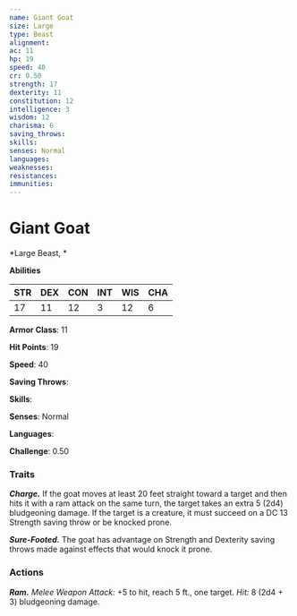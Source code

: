 ```yaml
---
name: Giant Goat
size: Large
type: Beast
alignment: 
ac: 11
hp: 19
speed: 40
cr: 0.50
strength: 17
dexterity: 11
constitution: 12
intelligence: 3
wisdom: 12
charisma: 6
saving_throws: 
skills: 
senses: Normal
languages: 
weaknesses:
resistances:
immunities:
---
```


# Giant Goat

*Large Beast, *

**Abilities**

| STR | DEX | CON | INT | WIS | CHA |
| --- | --- | --- | --- | --- | --- |
| 17 | 11 | 12 | 3 | 12 | 6 |

**Armor Class**: 11

**Hit Points**: 19

**Speed**: 40

**Saving Throws**: 

**Skills**: 

**Senses**: Normal

**Languages**: 

**Challenge**: 0.50


### Traits
***Charge.*** If the goat moves at least 20 feet straight toward a target and then hits it with a ram attack on the same turn, the target takes an extra 5 (2d4) bludgeoning damage. If the target is a creature, it must succeed on a DC 13 Strength saving throw or be knocked prone. 

***Sure-Footed.*** The goat has advantage on Strength and Dexterity saving throws made against effects that would knock it prone.

### Actions
***Ram.*** *Melee Weapon Attack:* +5 to hit, reach 5 ft., one target. *Hit:* 8 (2d4 + 3) bludgeoning damage.
